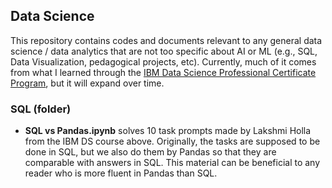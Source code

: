 ## Data Science

This repository contains codes and documents relevant to any general data science / data analytics that are not too specific about AI or ML (e.g., SQL, Data Visualization, pedagogical projects, etc). Currently, much of it comes from what I learned through the [IBM Data Science Professional Certificate Program](https://www.ibm.com/training/badge/data-science-professional-certificate), but it will expand over time.

### SQL (folder)
* **SQL vs Pandas.ipynb** solves 10 task prompts made by Lakshmi Holla from the IBM DS course above. Originally, the tasks are supposed to be done in SQL, but we also do them by Pandas so that they are comparable with answers in SQL. This material can be beneficial to any reader who is more fluent in Pandas than SQL.
